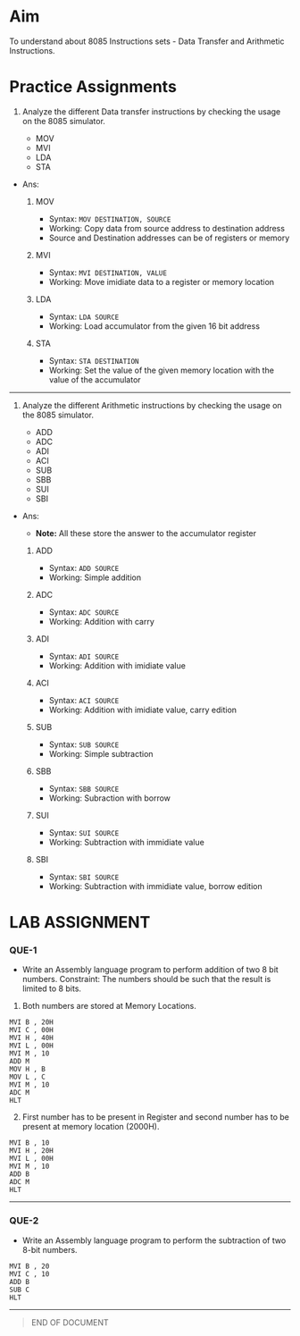 # Aim

To understand about 8085 Instructions sets - Data Transfer and Arithmetic Instructions.

# Practice Assignments

1. Analyze the different Data transfer instructions by checking the usage on the 8085 simulator.

    - MOV
    - MVI
    - LDA
    - STA

- Ans:

    1. MOV

        - Syntax: `MOV DESTINATION, SOURCE`
        - Working: Copy data from source address to destination address
        - Source and Destination addresses can be of registers or memory

    2. MVI

        - Syntax: `MVI DESTINATION, VALUE`
        - Working: Move imidiate data to a register or memory location

    3. LDA

        - Syntax: `LDA SOURCE`
        - Working: Load accumulator from the given 16 bit address

    4. STA

        - Syntax: `STA DESTINATION`
        - Working: Set the value of the given memory location with the value of the accumulator

---

1. Analyze the different Arithmetic instructions by checking the usage on the 8085 simulator.

    - ADD
    - ADC
    - ADI
    - ACI
    - SUB
    - SBB
    - SUI
    - SBI

- Ans:

    - **Note:** All these store the answer to the accumulator register

    1. ADD

        - Syntax: `ADD SOURCE`
        - Working: Simple addition

    2. ADC

        - Syntax: `ADC SOURCE`
        - Working: Addition with carry

    3. ADI

        - Syntax: `ADI SOURCE`
        - Working: Addition with imidiate value

    4. ACI

        - Syntax: `ACI SOURCE`
        - Working: Addition with imidiate value, carry edition

    5. SUB

        - Syntax: `SUB SOURCE`
        - Working: Simple subtraction

    6. SBB

        - Syntax: `SBB SOURCE`
        - Working: Subraction with borrow

    7. SUI

        - Syntax: `SUI SOURCE`
        - Working: Subtraction with immidiate value

    8. SBI

        - Syntax: `SBI SOURCE`
        - Working: Subtraction with immidiate value, borrow edition

# LAB ASSIGNMENT

### QUE-1

- Write an Assembly language program to perform addition of two 8 bit numbers.
  Constraint: The numbers should be such that the result is limited to 8 bits.

1. Both numbers are stored at Memory Locations.

```assembly
MVI B , 20H
MVI C , 00H
MVI H , 40H
MVI L , 00H
MVI M , 10
ADD M
MOV H , B
MOV L , C
MVI M , 10
ADC M
HLT
```

2. First number has to be present in Register and second number has to be present at memory location (2000H).

```assembly
MVI B , 10
MVI H , 20H
MVI L , 00H
MVI M , 10
ADD B
ADC M
HLT
```

---

### QUE-2

- Write an Assembly language program to perform the subtraction of two 8-bit numbers.

```assembly
MVI B , 20
MVI C , 10
ADD B
SUB C
HLT
```
---
> END OF DOCUMENT